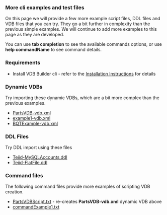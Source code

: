 ### More cli examples and test files

On this page we will provide a few more example script files, DDL files and VDB files that you can try.  They go a bit further in complexity than the previous simple examples.  We will continue to add more examples to this page as they are developed.

You can use __tab completion__ to see the available commands options, or use __help commandName__ to see command details.


### Requirements

* Install VDB Builder cli - refer to the [Installation Instructions](install-cli.md) for details


### Dynamic VDBs

Try importing these dynamic VDBs, which are a bit more complex than the previous examples.

- [PartsVDB-vdb.xml](files/PartsVDB-vdb.xml)
- [example1-vdb.xml](files/example1-vdb.xml)
- [BQTExample-vdb.xml](files/BQTExample-vdb.xml)

### DDL Files

Try DDL import using these files

- [Teiid-MySQLAccounts.ddl](files/Teiid-MySQLAccounts.ddl)
- [Teiid-FlatFile.ddl](files/Teiid-FlatFile.ddl)

### Command files

The following command files provide more examples of scripting VDB creation.

- [PartsVDBScript.txt](files/PartsVDBScript.txt) - re-creates __PartsVDB-vdb.xml__ dynamic VDB above
- [commandExample1.txt](files/commandExample1.txt)



